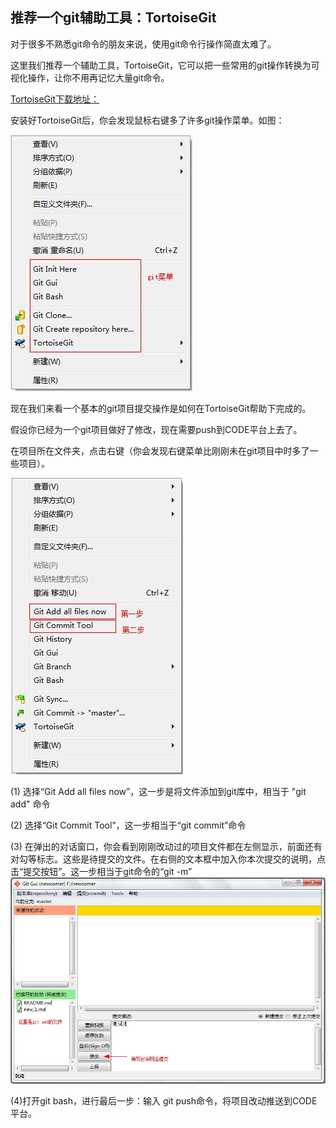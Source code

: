## 推荐一个git辅助工具：TortoiseGit 

对于很多不熟悉git命令的朋友来说，使用git命令行操作简直太难了。

这里我们推荐一个辅助工具，TortoiseGit，它可以把一些常用的git操作转换为可视化操作，让你不用再记忆大量git命令。

[TortoiseGit下载地址：](https://code.google.com/p/tortoisegit/wiki/Download?tm=2)

安装好TortoiseGit后，你会发现鼠标右键多了许多git操作菜单。如图：

![](/images/TortoiseGit.jpg)

现在我们来看一个基本的git项目提交操作是如何在TortoiseGit帮助下完成的。

假设你已经为一个git项目做好了修改，现在需要push到CODE平台上去了。

在项目所在文件夹，点击右键（你会发现右键菜单比刚刚未在git项目中时多了一些项目）。

![](/images/TortoiseGit_2.jpg)

(1) 选择“Git Add all files now”，这一步是将文件添加到git库中，相当于 "git add" 命令

(2) 选择“Git Commit Tool”，这一步相当于“git commit”命令

(3) 在弹出的对话窗口，你会看到刚刚改动过的项目文件都在左侧显示，前面还有对勾等标志。这些是待提交的文件。在右侧的文本框中加入你本次提交的说明，点击“提交按钮”。这一步相当于git命令的“git -m”
![](/images/TortoiseGit_3.jpg) 

(4)打开git bash，进行最后一步：输入 git push命令，将项目改动推送到CODE平台。